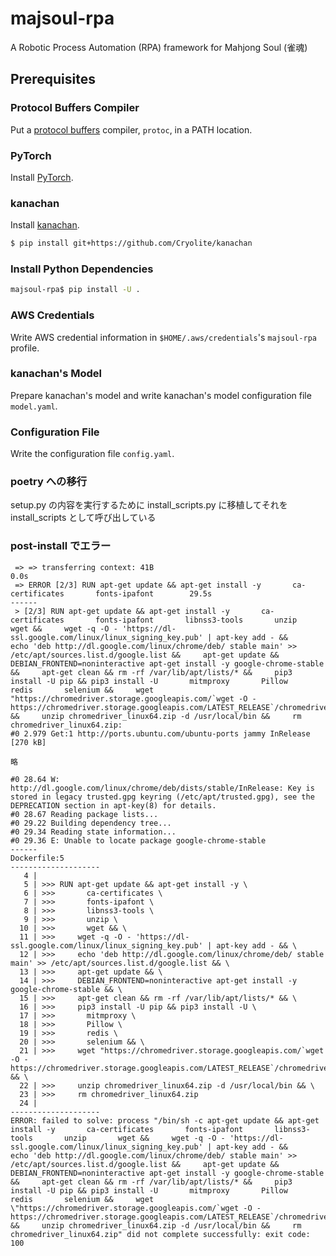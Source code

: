 # majsoul-rpa

A Robotic Process Automation (RPA) framework for Mahjong Soul (雀魂)

## Prerequisites

### Protocol Buffers Compiler

Put a [protocol buffers](https://developers.google.com/protocol-buffers) compiler, `protoc`, in a PATH location.

### PyTorch

Install [PyTorch](https://pytorch.org/).

### kanachan

Install [kanachan](https://github.com/Cryolite/kanachan).

```bash
$ pip install git+https://github.com/Cryolite/kanachan
```

### Install Python Dependencies

```bash
majsoul-rpa$ pip install -U .
```

### AWS Credentials

Write AWS credential information in `$HOME/.aws/credentials`'s `majsoul-rpa` profile.

### kanachan's Model

Prepare kanachan's model and write kanachan's model configuration file `model.yaml`.

### Configuration File

Write the configuration file `config.yaml`.

### poetry への移行

setup.py の内容を実行するために install_scripts.py に移植してそれを install_scripts として呼び出している

### post-install でエラー

```
 => => transferring context: 41B                                                                           0.0s
 => ERROR [2/3] RUN apt-get update && apt-get install -y       ca-certificates       fonts-ipafont        29.5s
------
 > [2/3] RUN apt-get update && apt-get install -y       ca-certificates       fonts-ipafont       libnss3-tools       unzip       wget &&     wget -q -O - 'https://dl-ssl.google.com/linux/linux_signing_key.pub' | apt-key add - &&     echo 'deb http://dl.google.com/linux/chrome/deb/ stable main' >> /etc/apt/sources.list.d/google.list &&     apt-get update &&     DEBIAN_FRONTEND=noninteractive apt-get install -y google-chrome-stable &&     apt-get clean && rm -rf /var/lib/apt/lists/* &&     pip3 install -U pip && pip3 install -U       mitmproxy       Pillow       redis       selenium &&     wget "https://chromedriver.storage.googleapis.com/`wget -O - https://chromedriver.storage.googleapis.com/LATEST_RELEASE`/chromedriver_linux64.zip" &&     unzip chromedriver_linux64.zip -d /usr/local/bin &&     rm chromedriver_linux64.zip:
#0 2.979 Get:1 http://ports.ubuntu.com/ubuntu-ports jammy InRelease [270 kB]

略

#0 28.64 W: http://dl.google.com/linux/chrome/deb/dists/stable/InRelease: Key is stored in legacy trusted.gpg keyring (/etc/apt/trusted.gpg), see the DEPRECATION section in apt-key(8) for details.
#0 28.67 Reading package lists...
#0 29.22 Building dependency tree...
#0 29.34 Reading state information...
#0 29.36 E: Unable to locate package google-chrome-stable
------
Dockerfile:5
--------------------
   4 |
   5 | >>> RUN apt-get update && apt-get install -y \
   6 | >>>       ca-certificates \
   7 | >>>       fonts-ipafont \
   8 | >>>       libnss3-tools \
   9 | >>>       unzip \
  10 | >>>       wget && \
  11 | >>>     wget -q -O - 'https://dl-ssl.google.com/linux/linux_signing_key.pub' | apt-key add - && \
  12 | >>>     echo 'deb http://dl.google.com/linux/chrome/deb/ stable main' >> /etc/apt/sources.list.d/google.list && \
  13 | >>>     apt-get update && \
  14 | >>>     DEBIAN_FRONTEND=noninteractive apt-get install -y google-chrome-stable && \
  15 | >>>     apt-get clean && rm -rf /var/lib/apt/lists/* && \
  16 | >>>     pip3 install -U pip && pip3 install -U \
  17 | >>>       mitmproxy \
  18 | >>>       Pillow \
  19 | >>>       redis \
  20 | >>>       selenium && \
  21 | >>>     wget "https://chromedriver.storage.googleapis.com/`wget -O - https://chromedriver.storage.googleapis.com/LATEST_RELEASE`/chromedriver_linux64.zip" && \
  22 | >>>     unzip chromedriver_linux64.zip -d /usr/local/bin && \
  23 | >>>     rm chromedriver_linux64.zip
  24 |
--------------------
ERROR: failed to solve: process "/bin/sh -c apt-get update && apt-get install -y       ca-certificates       fonts-ipafont       libnss3-tools       unzip       wget &&     wget -q -O - 'https://dl-ssl.google.com/linux/linux_signing_key.pub' | apt-key add - &&     echo 'deb http://dl.google.com/linux/chrome/deb/ stable main' >> /etc/apt/sources.list.d/google.list &&     apt-get update &&     DEBIAN_FRONTEND=noninteractive apt-get install -y google-chrome-stable &&     apt-get clean && rm -rf /var/lib/apt/lists/* &&     pip3 install -U pip && pip3 install -U       mitmproxy       Pillow       redis       selenium &&     wget \"https://chromedriver.storage.googleapis.com/`wget -O - https://chromedriver.storage.googleapis.com/LATEST_RELEASE`/chromedriver_linux64.zip\" &&     unzip chromedriver_linux64.zip -d /usr/local/bin &&     rm chromedriver_linux64.zip" did not complete successfully: exit code: 100

```

